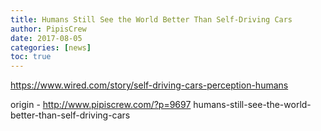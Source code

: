 ```yaml
---
title: Humans Still See the World Better Than Self-Driving Cars
author: PipisCrew
date: 2017-08-05
categories: [news]
toc: true
---
```


https://www.wired.com/story/self-driving-cars-perception-humans

origin - http://www.pipiscrew.com/?p=9697 humans-still-see-the-world-better-than-self-driving-cars